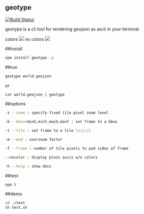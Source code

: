 geotype
---

[![Build Status](https://travis-ci.org/morganherlocker/geotype.svg)](https://travis-ci.org/morganherlocker/geotype)

geotype is a cli tool for rendering geojson as ascii in your terminal.

*colors*
![](https://dl.dropbox.com/s/pd6ewtiuazatwd8/Screenshot%202015-03-12%2000.39.18.png?dl=0)
*no colors*
![](https://dl.dropbox.com/s/m4pq6wqej2hbuhq/Screenshot%202015-03-12%2000.41.56.png?dl=0)

##install

```sh
npm install geotype -g
```

##run

```sh
geotype world.geojson
```

*or*

```sh
cat world.geojson | geotype
```

##options

```sh
-z --zoom : specify fixed tile pixel zoom level

-b --bbox=minX,minY,maxX,maxY : set frame to a bbox

-t --tile : set frame to a tile [x/y/z]

-m --mod : overzoom factor

-f --frame : number of tile pixels to pad sides of frame

--nocolor : display plain ascii w/o colors

-h --help : show docs
```

##test

```sh
npm t
```

##demo

```sh
cd ./test
sh test.sh
```